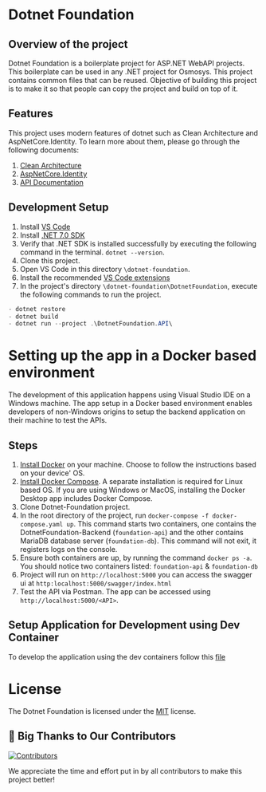 # Dotnet Foundation

## Overview of the project

Dotnet Foundation is a boilerplate project for ASP.NET WebAPI projects. This boilerplate can be used in any .NET project for Osmosys. This project contains common files that can be reused. Objective of building this project is to make it so that people can copy the project and build on top of it.

## Features

This project uses modern features of dotnet such as Clean Architecture and AspNetCore.Identity. To learn more about them, please go through the following documents:

1. [Clean Architecture](./docs/clean-architecture.md)
2. [AspNetCore.Identity](./docs/aspnetcore-identity.md)
3. [API Documentation](./docs/api-documentation.md)

## Development Setup

1. Install [VS Code](https://code.visualstudio.com/)
2. Install [.NET 7.0 SDK](https://dotnet.microsoft.com/en-us/download)
3. Verify that .NET SDK is installed successfully by executing the following command in the terminal. `dotnet --version`.
4. Clone this project.
5. Open VS Code in this directory `\dotnet-foundation`.
6. Install the recommended [VS Code extensions](https://imgur.com/XIh4IPI)
7. In the project's directory `\dotnet-foundation\DotnetFoundation`, execute the following commands to run the project.

```csharp
- dotnet restore
- dotnet build
- dotnet run --project .\DotnetFoundation.API\
```

# Setting up the app in a Docker based environment

The development of this application happens using Visual Studio IDE on a Windows machine. The app setup in a Docker based environment enables developers of non-Windows origins to setup the backend application on their machine to test the APIs.

## Steps

1. [Install Docker](https://docs.docker.com/engine/install/) on your machine. Choose to follow the instructions based on your device' OS.
2. [Install Docker Compose](https://docs.docker.com/compose/install/). A separate installation is required for Linux based OS. If you are using Windows or MacOS, installing the Docker Desktop app includes Docker Compose.
3. Clone Dotnet-Foundation project.
4. In the root directory of the project, run `docker-compose -f docker-compose.yaml up`. This command starts two containers, one contains the DotnetFoundation-Backend (`foundation-api`) and the other contains MariaDB database server (`foundation-db`). This command will not exit, it registers logs on the console.
5. Ensure both containers are up, by running the command `docker ps -a`. You should notice two containers listed: `foundation-api` & `foundation-db`
6. Project will run on `http://localhost:5000` you can access the swagger ui at `http:localhost:5000/swagger/index.html`
7. Test the API via Postman. The app can be accessed using `http://localhost:5000/<API>`.

## Setup Application for Development using Dev Container

To develop the application using the dev containers follow this [file](docs/docker.md)

# License

The Dotnet Foundation is licensed under the [MIT](https://github.com/OsmosysSoftware/dotnet-foundation/blob/main/LICENSE) license.

## 👏 Big Thanks to Our Contributors

<a href="https://github.com/OsmosysSoftware/dotnet-foundation/graphs/contributors">
  <img src="https://contrib.rocks/image?repo=OsmosysSoftware/dotnet-foundation" alt="Contributors" />
</a>

We appreciate the time and effort put in by all contributors to make this project better!

